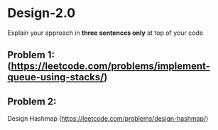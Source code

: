 # Design-2.0

Explain your approach in **three sentences only** at top of your code


## Problem 1: (https://leetcode.com/problems/implement-queue-using-stacks/)


## Problem 2:
Design Hashmap (https://leetcode.com/problems/design-hashmap/)




